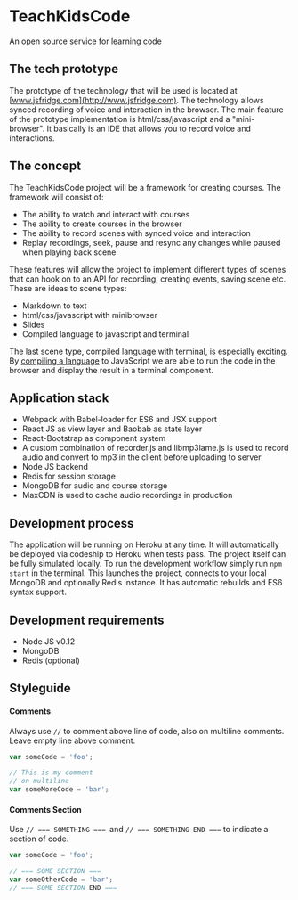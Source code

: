 # TeachKidsCode
An open source service for learning code

## The tech prototype
The prototype of the technology that will be used is located at [www.jsfridge.com](http://www.jsfridge.com). The technology allows synced recording of voice and interaction in the browser. The main feature of the prototype implementation is html/css/javascript and a "mini-browser". It basically is an IDE that allows you to record voice and interactions.

## The concept
The TeachKidsCode project will be a framework for creating courses. The framework will consist of:

- The ability to watch and interact with courses
- The ability to create courses in the browser
- The ability to record scenes with synced voice and interaction
- Replay recordings, seek, pause and resync any changes while paused when playing back scene

These features will allow the project to implement different types of scenes that can hook on to an API for recording, creating events, saving scene etc. These are ideas to scene types:

- Markdown to text
- html/css/javascript with minibrowser
- Slides
- Compiled language to javascript and terminal

The last scene type, compiled language with terminal, is especially exciting. By [compiling a language](https://github.com/jashkenas/coffeescript/wiki/List-of-languages-that-compile-to-JS) to JavaScript we are able to run the code in the browser and display the result in a terminal component.

## Application stack
- Webpack with Babel-loader for ES6 and JSX support
- React JS as view layer and Baobab as state layer
- React-Bootstrap as component system
- A custom combination of recorder.js and libmp3lame.js is used to record audio and convert to mp3 in the client before uploading to server
- Node JS backend
- Redis for session storage
- MongoDB for audio and course storage
- MaxCDN is used to cache audio recordings in production

## Development process
The application will be running on Heroku at any time. It will automatically be deployed via codeship to Heroku when tests pass. The project itself can be fully simulated locally. To run the development workflow simply run `npm start` in the terminal. This launches the project, connects to your local MongoDB and optionally Redis instance. It has automatic rebuilds and ES6 syntax support.

## Development requirements
- Node JS v0.12
- MongoDB
- Redis (optional)

## Styleguide
#### Comments
Always use `//` to comment above line of code, also on multiline comments. Leave empty line above comment.
```js
var someCode = 'foo';

// This is my comment
// on multiline
var someMoreCode = 'bar';
```
#### Comments Section
Use `// === SOMETHING === `and `// === SOMETHING END ===` to indicate a section of code.
```js
var someCode = 'foo';

// === SOME SECTION ===
var someOtherCode = 'bar';
// === SOME SECTION END ===
```
